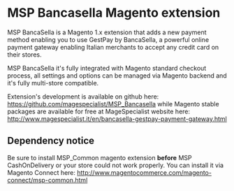 # MSP Bancasella Magento extension

MSP BancaSella is a Magento 1.x extension that adds a new payment method enabling you to use GestPay by BancaSella, 
a powerful online payment gateway enabling Italian merchants to accept any credit card on their stores.

MSP BancaSella it's fully integrated with Magento standard checkout process, all settings and options can be managed 
via Magento backend and it's fully multi-store compatible.

Extension's development is available on github here:
https://github.com/magespecialist/MSP_Bancasella
while Magento stable packages are available for free at MageSpecialist website here:  
http://www.magespecialist.it/en/bancasella-gestpay-payment-gateway.html

## Dependency notice
Be sure to install MSP_Common magento extension **before** MSP CashOnDelivery or your store could not work properly.
You can install it via Magento Connect here: http://www.magentocommerce.com/magento-connect/msp-common.html